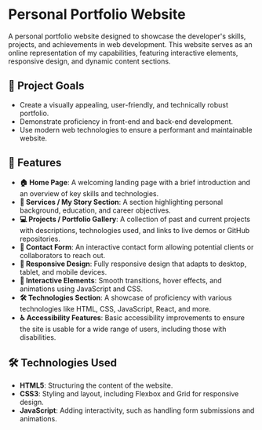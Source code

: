 # Personal Portfolio Website

A personal portfolio website designed to showcase the developer's skills, projects, and achievements in web development. This website serves as an online representation of my capabilities, featuring interactive elements, responsive design, and dynamic content sections.

## 🎯 **Project Goals**
- Create a visually appealing, user-friendly, and technically robust portfolio.
- Demonstrate proficiency in front-end and back-end development.
- Use modern web technologies to ensure a performant and maintainable website.

## 🔧 **Features**
- **🏠 Home Page**: A welcoming landing page with a brief introduction and an overview of key skills and technologies.
- **📖 Services / My Story Section**: A section highlighting personal background, education, and career objectives.
- **💻 Projects / Portfolio Gallery**: A collection of past and current projects with descriptions, technologies used, and links to live demos or GitHub repositories.
- **📩 Contact Form**: An interactive contact form allowing potential clients or collaborators to reach out.
- **📱 Responsive Design**: Fully responsive design that adapts to desktop, tablet, and mobile devices.
- **🎨 Interactive Elements**: Smooth transitions, hover effects, and animations using JavaScript and CSS.
- **🛠️ Technologies Section**: A showcase of proficiency with various technologies like HTML, CSS, JavaScript, React, and more.
- **♿ Accessibility Features**: Basic accessibility improvements to ensure the site is usable for a wide range of users, including those with disabilities.

## 🛠️ **Technologies Used**
- **HTML5**: Structuring the content of the website.
- **CSS3**: Styling and layout, including Flexbox and Grid for responsive design.
- **JavaScript**: Adding interactivity, such as handling form submissions and animations.
